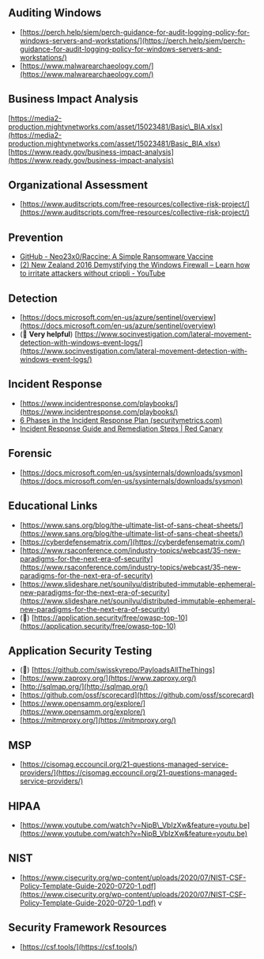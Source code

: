 ## Auditing Windows
* [https://perch.help/siem/perch-guidance-for-audit-logging-policy-for-windows-servers-and-workstations/](https://perch.help/siem/perch-guidance-for-audit-logging-policy-for-windows-servers-and-workstations/)
* [https://www.malwarearchaeology.com/](https://www.malwarearchaeology.com/)

## Business Impact Analysis
[https://media2-production.mightynetworks.com/asset/15023481/Basic\_BIA.xlsx](https://media2-production.mightynetworks.com/asset/15023481/Basic_BIA.xlsx)
[https://www.ready.gov/business-impact-analysis](https://www.ready.gov/business-impact-analysis)

## Organizational Assessment
* [https://www.auditscripts.com/free-resources/collective-risk-project/](https://www.auditscripts.com/free-resources/collective-risk-project/)

## Prevention
* [GitHub - Neo23x0/Raccine: A Simple Ransomware Vaccine](https://github.com/Neo23x0/Raccine)
* [(2) New Zealand 2016 Demystifying the Windows Firewall – Learn how to irritate attackers without crippli - YouTube](https://www.youtube.com/watch?v=InPiE0EOArs)

## Detection
* [https://docs.microsoft.com/en-us/azure/sentinel/overview](https://docs.microsoft.com/en-us/azure/sentinel/overview)
* (💯 **Very helpful**) [https://www.socinvestigation.com/lateral-movement-detection-with-windows-event-logs/](https://www.socinvestigation.com/lateral-movement-detection-with-windows-event-logs/)

## Incident Response
* [https://www.incidentresponse.com/playbooks/](https://www.incidentresponse.com/playbooks/)
* [6 Phases in the Incident Response Plan (securitymetrics.com)](https://www.securitymetrics.com/blog/6-phases-incident-response-plan)
* [Incident Response Guide and Remediation Steps | Red Canary](https://redcanary.com/resources/guides/incident-response-guide/)

## Forensic
* [https://docs.microsoft.com/en-us/sysinternals/downloads/sysmon](https://docs.microsoft.com/en-us/sysinternals/downloads/sysmon)

## Educational Links
* [https://www.sans.org/blog/the-ultimate-list-of-sans-cheat-sheets/](https://www.sans.org/blog/the-ultimate-list-of-sans-cheat-sheets/)
* [https://cyberdefensematrix.com/](https://cyberdefensematrix.com/)
* [https://www.rsaconference.com/industry-topics/webcast/35-new-paradigms-for-the-next-era-of-security](https://www.rsaconference.com/industry-topics/webcast/35-new-paradigms-for-the-next-era-of-security)
* [https://www.slideshare.net/sounilyu/distributed-immutable-ephemeral-new-paradigms-for-the-next-era-of-security](https://www.slideshare.net/sounilyu/distributed-immutable-ephemeral-new-paradigms-for-the-next-era-of-security)
* (💯) [https://application.security/free/owasp-top-10](https://application.security/free/owasp-top-10)

## Application Security Testing
* (💯) [https://github.com/swisskyrepo/PayloadsAllTheThings]
* [https://www.zaproxy.org/](https://www.zaproxy.org/)
* [http://sqlmap.org/](http://sqlmap.org/)
* [https://github.com/ossf/scorecard](https://github.com/ossf/scorecard)
* [https://www.opensamm.org/explore/](https://www.opensamm.org/explore/)
* [https://mitmproxy.org/](https://mitmproxy.org/)

## MSP
* [https://cisomag.eccouncil.org/21-questions-managed-service-providers/](https://cisomag.eccouncil.org/21-questions-managed-service-providers/)

## HIPAA
* [https://www.youtube.com/watch?v=NipB\_VbIzXw&feature=youtu.be](https://www.youtube.com/watch?v=NipB_VbIzXw&feature=youtu.be)
    
## NIST
* [https://www.cisecurity.org/wp-content/uploads/2020/07/NIST-CSF-Policy-Template-Guide-2020-0720-1.pdf](https://www.cisecurity.org/wp-content/uploads/2020/07/NIST-CSF-Policy-Template-Guide-2020-0720-1.pdf)
v
## Security Framework Resources
* [https://csf.tools/](https://csf.tools/)
